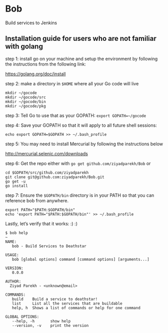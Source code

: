 # Bob
Build services to Jenkins

## Installation guide for users who are not familiar with golang

step 1: install go on your machine and setup the environment by following the instructions from the following link:

https://golang.org/doc/install

step 2: make a directory in `$HOME` where all your Go code will live
```
mkdir ~/gocode
mkdir ~/gocode/src
mkdir ~/gocode/bin
mkdir ~/gocode/pkg
```

step 3: Tell Go to use that as your GOPATH: `export GOPATH=~/gocode`

step 4: Save your GOPATH so that it will apply to all future shell sessions: 

`echo export GOPATH=$GOPATH >> ~/.bash_profile`

step 5: You may need to install Mercurial by following the instructions below

http://mercurial.selenic.com/downloads

step 6: Get the repo 
either with `go get github.com/ziyadparekh/Bob` or
```
cd $GOPATH/src/github.com/ziyadparekh
git clone git@github.com:ziyadparekh/Bob.git
go get -u
go install
```

step 7: Ensure the `$GOPATH/bin` directory is in your PATH so that you can reference bob from anywhere.
```
export PATH="$PATH:$GOPATH/bin"
echo 'export PATH="$PATH:$GOPATH/bin"' >> ~/.bash_profile
```

Lastly, let’s verify that it works: :) :)

```
$ bob help
~
NAME:
   bob - Build Services to Deathstar

USAGE:
   bob [global options] command [command options] [arguments...]

VERSION:
   0.0.0

AUTHOR:
  Ziyad Parekh - <unknown@email>

COMMANDS:
   build	Build a service to deathstar!
   list		List all the services that are buildable
   help, h	Shows a list of commands or help for one command

GLOBAL OPTIONS:
   --help, -h		show help
   --version, -v	print the version
   ```
